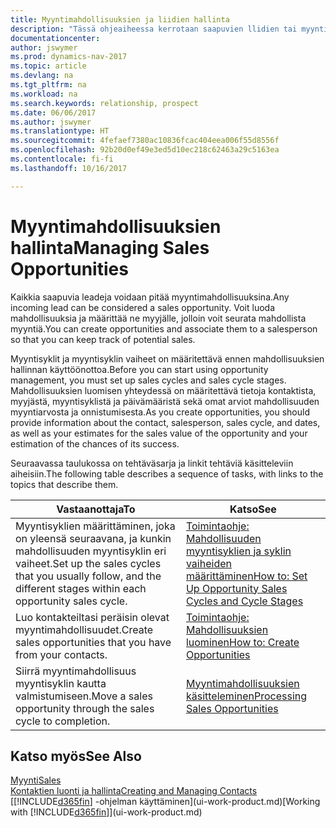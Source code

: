```yaml
---
title: Myyntimahdollisuuksien ja liidien hallinta
description: "Tässä ohjeaiheessa kerrotaan saapuvien llidien tai myyntimahdollisuuksien hallintaa Dynamics NAV -ohjelmassa ja mahdollisuuden liittämisestä myyjään, jotta mahdollista myyntiä voidaan seurata."
documentationcenter: 
author: jswymer
ms.prod: dynamics-nav-2017
ms.topic: article
ms.devlang: na
ms.tgt_pltfrm: na
ms.workload: na
ms.search.keywords: relationship, prospect
ms.date: 06/06/2017
ms.author: jswymer
ms.translationtype: HT
ms.sourcegitcommit: 4fefaef7380ac10836fcac404eea006f55d8556f
ms.openlocfilehash: 92b20d0ef49e3ed5d10ec218c62463a29c5163ea
ms.contentlocale: fi-fi
ms.lasthandoff: 10/16/2017

---
```

# <a name="managing-sales-opportunities"></a><span data-ttu-id="930a5-103">Myyntimahdollisuuksien hallinta</span><span class="sxs-lookup"><span data-stu-id="930a5-103">Managing Sales Opportunities</span></span>
<span data-ttu-id="930a5-104">Kaikkia saapuvia leadeja voidaan pitää myyntimahdollisuuksina.</span><span class="sxs-lookup"><span data-stu-id="930a5-104">Any incoming lead can be considered a sales opportunity.</span></span> <span data-ttu-id="930a5-105">Voit luoda mahdollisuuksia ja määrittää ne myyjälle, jolloin voit seurata mahdollista myyntiä.</span><span class="sxs-lookup"><span data-stu-id="930a5-105">You can create opportunities and associate them to a salesperson so that you can keep track of potential sales.</span></span>

<span data-ttu-id="930a5-106">Myyntisyklit ja myyntisyklin vaiheet on määritettävä ennen mahdollisuuksien hallinnan käyttöönottoa.</span><span class="sxs-lookup"><span data-stu-id="930a5-106">Before you can start using opportunity management, you must set up sales cycles and sales cycle stages.</span></span> <span data-ttu-id="930a5-107">Mahdollisuuksien luomisen yhteydessä on määritettävä tietoja kontaktista, myyjästä, myyntisyklistä ja päivämääristä sekä omat arviot mahdollisuuden myyntiarvosta ja onnistumisesta.</span><span class="sxs-lookup"><span data-stu-id="930a5-107">As you create opportunities, you should provide information about the contact, salesperson, sales cycle, and dates, as well as your estimates for the sales value of the opportunity and your estimation of the chances of its success.</span></span>

<span data-ttu-id="930a5-108">Seuraavassa taulukossa on tehtäväsarja ja linkit tehtäviä käsitteleviin aiheisiin.</span><span class="sxs-lookup"><span data-stu-id="930a5-108">The following table describes a sequence of tasks, with links to the topics that describe them.</span></span> 

| <span data-ttu-id="930a5-109">Vastaanottaja</span><span class="sxs-lookup"><span data-stu-id="930a5-109">To</span></span> | <span data-ttu-id="930a5-110">Katso</span><span class="sxs-lookup"><span data-stu-id="930a5-110">See</span></span> |
| --- | --- |
| <span data-ttu-id="930a5-111">Myyntisyklien määrittäminen, joka on yleensä seuraavana, ja kunkin mahdollisuuden myyntisyklin eri vaiheet.</span><span class="sxs-lookup"><span data-stu-id="930a5-111">Set up the sales cycles that you usually follow, and the different stages within each opportunity sales cycle.</span></span> |[<span data-ttu-id="930a5-112">Toimintaohje: Mahdollisuuden myyntisyklien ja syklin vaiheiden määrittäminen</span><span class="sxs-lookup"><span data-stu-id="930a5-112">How to: Set Up Opportunity Sales Cycles and Cycle Stages</span></span>](marketing-how-setup-opportunity-sales-cycles-stages.md) |
| <span data-ttu-id="930a5-113">Luo kontakteiltasi peräisin olevat myyntimahdollisuudet.</span><span class="sxs-lookup"><span data-stu-id="930a5-113">Create sales opportunities that you have from your contacts.</span></span> |[<span data-ttu-id="930a5-114">Toimintaohje: Mahdollisuuksien luominen</span><span class="sxs-lookup"><span data-stu-id="930a5-114">How to: Create Opportunities</span></span>](marketing-how-create-opportunities.md) |
| <span data-ttu-id="930a5-115">Siirrä myyntimahdollisuus myyntisyklin kautta valmistumiseen.</span><span class="sxs-lookup"><span data-stu-id="930a5-115">Move a sales opportunity through the sales cycle to completion.</span></span> |[<span data-ttu-id="930a5-116">Myyntimahdollisuuksien käsitteleminen</span><span class="sxs-lookup"><span data-stu-id="930a5-116">Processing Sales Opportunities</span></span>](marketing-processing-sales-opportunities.md) |

## <a name="see-also"></a><span data-ttu-id="930a5-117">Katso myös</span><span class="sxs-lookup"><span data-stu-id="930a5-117">See Also</span></span>
[<span data-ttu-id="930a5-118">Myynti</span><span class="sxs-lookup"><span data-stu-id="930a5-118">Sales</span></span>](sales-manage-sales.md)  
[<span data-ttu-id="930a5-119">Kontaktien luonti ja hallinta</span><span class="sxs-lookup"><span data-stu-id="930a5-119">Creating and Managing Contacts</span></span>](marketing-contacts.md)  
<span data-ttu-id="930a5-120">[[!INCLUDE[d365fin](includes/d365fin_md.md)] -ohjelman käyttäminen](ui-work-product.md)</span><span class="sxs-lookup"><span data-stu-id="930a5-120">[Working with [!INCLUDE[d365fin](includes/d365fin_md.md)]](ui-work-product.md)</span></span>

